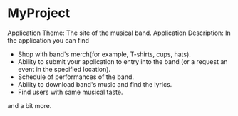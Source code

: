 # MyProject
Application Theme: The site of the musical band.
Application Description:
In the application you can find
- Shop with band's merch(for example, T-shirts, cups, hats).
- Ability to submit your application to entry into the band (or a request an event in the specified location).
- Schedule of performances of the band.
- Ability to download band's music and find the lyrics.
- Find users with same musical taste.

and a bit more.
